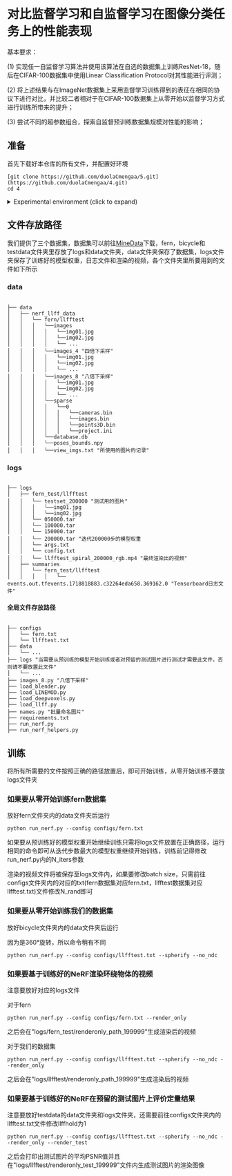 # 对比监督学习和自监督学习在图像分类任务上的性能表现

基本要求：

(1) 实现任一自监督学习算法并使用该算法在自选的数据集上训练ResNet-18，随后在CIFAR-100数据集中使用Linear Classification Protocol对其性能进行评测；

(2) 将上述结果与在ImageNet数据集上采用监督学习训练得到的表征在相同的协议下进行对比，并比较二者相对于在CIFAR-100数据集上从零开始以监督学习方式进行训练所带来的提升；

(3) 尝试不同的超参数组合，探索自监督预训练数据集规模对性能的影响；



## 准备
首先下载好本仓库的所有文件，并配置好环境

```
[git clone https://github.com/duolaCmengaa/5.git](https://github.com/duolaCmengaa/4.git)
cd 4

```

<details>
  <summary> Experimental environment (click to expand) </summary>
  
  ## Experimental environment
  - pytorch == 2.3.0
  - pytorch-cuda == 12.1
  - torchvision == 0.18.0
  - imageio == 2.34.1
  - imageio-ffmpeg == 0.5.1
  - matplotlib == 3.7.5
  - configargparse == 1.7
  - tensorboard == 2.14.0
  - tqdm == 4.66.4
  - opencv-python == 4.10.0.84 
  - numpy == 1.24.3

</details>



## 文件存放路径
我们提供了三个数据集，数据集可以前往[MineData](https://drive.google.com/drive/folders/1JcWnWqofrvRd6TWf9Ix0hpnNLA0eoJkg)下载，fern，bicycle和testdata文件夹里存放了logs和data文件夹，data文件夹保存了数据集，logs文件夹保存了训练好的模型权重，日志文件和渲染的视频，各个文件夹里所要用到的文件如下所示

### data

```
                                                                                      
├── data                                                                                                                                                                                               
│   ├── nerf_llff_data                                                                                                  
│   │   └── fern/llfftest                                                                                                                             
│   │   │   └──images   
│   │   │   │   └──img01.jpg
│   │   │   │   └──img02.jpg
│   │   │   │   └── ...
│   │   │   └──images_4 "四倍下采样"
│   │   │   │   └──img01.jpg
│   │   │   │   └──img02.jpg
│   │   │   │   └── ...
│   │   │   └──images_8 "八倍下采样"
│   │   │   │   └──img01.jpg
│   │   │   │   └──img02.jpg
│   │   │   │   └── ...
│   │   │   └──sparse
│   │   │   │   └──0
│   │   │   │   │   └──cameras.bin
│   │   │   │   │   └──images.bin
│   │   │   │   │   └──points3D.bin
│   │   │   │   │   └──project.ini
│   │   │   └──database.db 
│   │   │   └──poses_bounds.npy
│   │   │   └──view_imgs.txt "所使用的图片的记录"  
```

### logs

```
                                                                                      
├── logs                                                                                                                                                                                               
│   ├── fern_test/llfftest 
│   │   └── testset_200000 "测试用的图片"
│   │   │   └──img01.jpg
│   │   │   └──img02.jpg
│   │   └── 050000.tar
│   │   └── 100000.tar
│   │   └── 150000.tar
│   │   └── 200000.tar "迭代200000步的模型权重
│   │   └── args.txt
│   │   └── config.txt
│   │   └── llfftest_spiral_200000_rgb.mp4 "最终渲染出的视频"
│   ├── summaries                                                                                                
│   │   └── fern_test/llfftest
│   │   │   │   └── events.out.tfevents.1718818883.c32264eda658.369162.0 "Tensorboard日志文件"                                                                                                                        

```

#### 全局文件存放路径

```
                                                                                      
├── configs                                                                                                                                                                                    │   └── fern.txt
│   └── llfftest.txt       
├── data
│   └── ...
├── logs "当需要从预训练的模型开始训练或者对预留的测试图片进行测试才需要此文件，否则请不要放置此文件"
│   └── ...
├── images_8.py "八倍下采样"
├── load_blender.py
├── load_LINEMOD.py
├── load_deepvoxels.py
├── load_llff.py
├── names.py "批量命名图片"
├── requirements.txt
├── run_nerf.py
├── run_nerf_helpers.py

```

## 训练

将所有所需要的文件按照正确的路径放置后，即可开始训练，从零开始训练不要放logs文件夹

### 如果要从零开始训练fern数据集

放好fern文件夹内的data文件夹后运行

```
python run_nerf.py --config configs/fern.txt
```

如果要从预训练好的模型权重开始继续训练只需将logs文件放置在正确路径，运行相同的命令即可从迭代步数最大的模型权重继续开始训练，训练前记得修改run_nerf.py内的N_iters参数

渲染的视频文件将被保存至logs文件内，如果要修改batch size，只需前往configs文件夹内的对应的txt(fern数据集对应fern.txt，llfftest数据集对应llfftest.txt)文件修改N_rand即可

### 如果要从零开始训练我们的数据集

放好bicycle文件夹内的data文件夹后运行

因为是360°旋转，所以命令稍有不同

```
python run_nerf.py --config configs/llfftest.txt --spherify --no_ndc
```

### 如果要基于训练好的NeRF渲染环绕物体的视频

注意要放好对应的logs文件

对于fern

```
python run_nerf.py --config configs/fern.txt --render_only
```

之后会在"logs/fern_test/renderonly_path_199999"生成渲染后的视频

对于我们的数据集
```
python run_nerf.py --config configs/llfftest.txt --spherify --no_ndc --render_only
```

之后会在"logs/llfftest/renderonly_path_199999"生成渲染后的视频


### 如果要基于训练好的NeRF在预留的测试图片上评价定量结果

注意要放好testdata的data文件夹和logs文件夹，还需要前往configs文件夹内的llfftest.txt文件修改llffhold为1


```
python run_nerf.py --config configs/llfftest.txt --spherify --no_ndc --render_only --render_test
```

之后会打印出测试图片的平均PSNR值并且在"logs/llfftest/renderonly_test_199999"文件内生成测试图片的渲染图像
